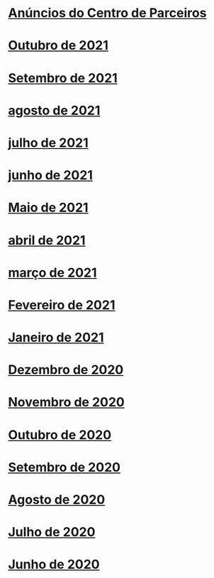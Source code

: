 # [Anúncios do Centro de Parceiros](index.md)
# [Outubro de 2021](2021-october.md)
# [Setembro de 2021](2021-september.md)
# [agosto de 2021](2021-august.md)
# [julho de 2021](2021-july.md)
# [junho de 2021](2021-june.md)
# [Maio de 2021](2021-may.md)
# [abril de 2021](2021-april.md)
# [março de 2021](2021-march.md)
# [Fevereiro de 2021](2021-february.md)
# [Janeiro de 2021](2021-january.md)
# [Dezembro de 2020](2020-december.md)
# [Novembro de 2020](2020-november.md)
# [Outubro de 2020](2020-october.md)
# [Setembro de 2020](2020-september.md)
# [Agosto de 2020](2020-august.md)
# [Julho de 2020](2020-july.md)
# [Junho de 2020](2020-june.md)
